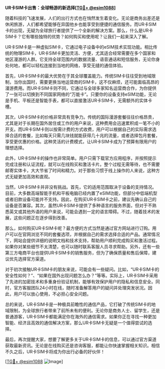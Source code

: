 **UR卡SIM卡出售：全球畅游的新选择[[TG💪+ @esim1088](https://t.me/s/esim1088)]**

随着科技的飞速发展，人们的出行方式也在悄然发生着变化。无论是商务出差还是休闲旅游，人们都希望能够在异国他乡也能享受到便捷的通信服务。而UR卡SIM卡的出现，无疑为全球旅行者提供了一个全新的解决方案。那么，什么是UR卡SIM卡？它有哪些独特的优势？如何购买和使用呢？让我们一起来深入了解。

UR卡SIM卡是一种虚拟SIM卡，它通过电子设备中的eSIM技术实现功能。相比传统的物理SIM卡，UR卡SIM卡更加灵活、方便，尤其适合经常需要在多个国家和地区漫游的人群。它支持全球范围内的数据流量、语音通话和短信服务，无论你身处何地，都可以轻松连接到当地的网络，享受无缝的通信体验。

首先，UR卡SIM卡的最大优势在于其全球覆盖能力。传统SIM卡往往受到地域限制，当你出国时，需要更换当地运营商的SIM卡，这不仅麻烦，还可能面临高昂的漫游费用。而UR卡SIM卡则不同，它通过与全球多家知名运营商合作，为你提供了一张可以切换到不同国家网络的“万能卡”。只要你的设备支持eSIM功能，无论是手机、平板还是智能手表，都可以直接激活UR卡SIM卡，无需额外的实体卡槽。

其次，UR卡SIM卡的价格非常具有竞争力。传统的国际漫游套餐往往价格昂贵，尤其是对于长期在国外居住或工作的用户来说，这种费用会迅速累积成一笔不小的开支。而UR卡SIM卡则以按需计费的方式收费，用户可以根据自己的实际需求选择合适的套餐，比如每天只需几块钱就能获得几十兆的流量，或者选择包月套餐，享受更优惠的价格。这种灵活的计费模式，让UR卡SIM卡成为了预算有限用户的理想选择。

此外，UR卡SIM卡的操作也非常简单。用户只需下载官方应用程序，并按照提示完成注册和认证流程，就可以在线购买和激活卡片。整个过程无需等待，也不需要邮寄实体卡，大大节省了时间和精力。对于那些习惯于线上操作的人来说，这种方式无疑更加高效和直观。

当然，UR卡SIM卡并非没有挑战。首先，它的适用范围取决于设备的支持情况。目前，大多数高端智能手机和平板电脑已经内置了eSIM功能，但部分中低端机型或者旧款设备可能并不支持。因此，在购买UR卡SIM卡之前，建议先确认自己的设备是否兼容。其次，虽然UR卡SIM卡提供了多种语言的服务界面，但对于不熟悉英文或其他外语的用户来说，可能会遇到一定的语言障碍。不过，随着技术的发展，这些问题正在逐步得到改善。

那么，如何购买UR卡SIM卡呢？最方便的方式当然是通过官方网站进行订购。用户可以在官网浏览不同的套餐选项，并根据自己的需求选择合适的产品。通常情况下，网站会提供详细的说明文档和技术支持，帮助用户顺利完成购买和激活过程。如果你对某些细节不太清楚，也可以随时联系客服人员寻求帮助。另外，还有一些第三方电商平台也提供UR卡SIM卡的销售服务，但为了确保质量和售后保障，建议优先选择官方渠道。

对于初次接触UR卡SIM卡的朋友来说，可能会有一些疑问。比如，“UR卡SIM卡的安全性如何？”、“如果在国外出现问题怎么办？”等等。实际上，UR卡SIM卡采用了先进的加密技术和多重身份验证机制，能够有效保护用户的隐私和信息安全。同时，官方客服团队24小时在线，随时准备解答用户的疑问并处理突发状况。因此，用户可以放心使用，不必担心安全问题。

总的来说，UR卡SIM卡是一种极具前瞻性的通信产品，它打破了传统SIM卡的地域限制，为全球旅行者带来了前所未有的便利。无论你是商务人士、留学生，还是普通游客，UR卡SIM卡都能满足你在海外的通信需求。如果你正在寻找一种更加智能、经济且高效的通信解决方案，那么UR卡SIM卡无疑是一个值得尝试的选择。

最后，再次提醒大家，想要了解更多关于UR卡SIM卡的信息，可以通过官方渠道获取最新资讯。无论是在线购买还是咨询客服，都能让你快速掌握相关知识。相信不久之后，UR卡SIM卡将成为你出行必备的好伙伴！

[[TG💪+ @esim1088](https://t.me/s/esim1088) ![Image](https://i.postimg.cc/4NQfJmqS/Snipaste-2025-05-13-00-14-12.png)]